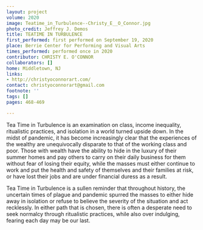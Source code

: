 ```yaml
---
layout: project
volume: 2020
image: Teatime_in_Turbulence--Christy_E__O_Connor.jpg
photo_credit: Jeffrey J. Demos
title: TEATIME IN TURBULENCE
first_performed: first performed on September 19, 2020
place: Berrie Center for Performing and Visual Arts
times_performed: performed once in 2020
contributor: CHRISTY E. O'CONNOR
collaborators: []
home: Middletown, NJ
links:
- http://christyoconnorart.com/
contact: christyoconnorart@gmail.com
footnote: ''
tags: []
pages: 468-469

---
```


Tea Time in Turbulence is an examination on class, income inequality, ritualistic practices, and isolation in a world turned upside down.  In the midst of pandemic, it has become increasingly clear that the experiences of the wealthy are unequivocally disparate to that of the working class and poor. Those with wealth have the ability to hide in the luxury of their summer homes and pay others to carry on their daily business for them without fear of losing their equity, while the masses must either continue to work and put the health and safety of themselves and their families at risk, or have lost their jobs and are under financial duress as a result.

Tea Time in Turbulence is a sullen reminder that throughout history, the uncertain times of plague and pandemic spurred the masses to either hide away in isolation or refuse to believe the severity of the situation and act recklessly.  In either path that is chosen, there is often a desperate need to seek normalcy through ritualistic practices, while also over indulging, fearing each day may be our last.
